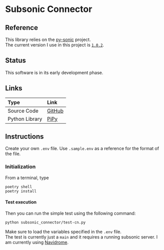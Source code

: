 # Subsonic Connector

## Reference

This library relies on the [py-sonic](https://github.com/crustymonkey/py-sonic) project.  
The current version I use in this project is [`1.0.2`](https://github.com/crustymonkey/py-sonic/releases/tag/1.0.2).

## Status

This software is in its early development phase.

## Links

Type|Link
:---|:---
Source Code|[GitHub](https://github.com/GioF71/subsonic-connector)
Python Library|[PiPy](https://pypi.org/project/subsonic-connector/)

## Instructions

Create your own `.env` file. Use `.sample.env` as a reference for the format of the file.

### Initialization

From a terminal, type

```text
poetry shell
poetry install
```

#### Test execution

Then you can run the simple test using the following command:

```text
python subsonic_connector/test-cn.py
```

Make sure to load the variables specified in the `.env` file.  
The test is currently just a `main` and it requires a running subsonic server. I am currently using [Navidrome](https://github.com/navidrome/navidrome).
